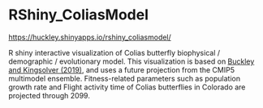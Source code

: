 # RShiny_ColiasModel

https://huckley.shinyapps.io/rshiny_coliasmodel/

R shiny interactive visualization of Colias butterfly biophysical / demographic / evolutionary model. 
This visualization is based on [Buckley and Kingsolver (2019)](https://onlinelibrary.wiley.com/doi/full/10.1111/geb.12953), and uses a future projection from the CMIP5 multimodel ensemble. 
Fitness-related parameters such as population growth rate and Flight activity time of Colias butterflies in Colorado are projected through 2099.
